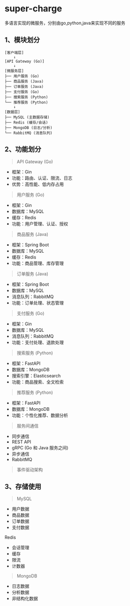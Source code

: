 # super-charge

多语言实现的微服务，分别由go,python,java来实现不同的服务

## 1、模块划分

```text
[客户端层]
    ↓
[API Gateway (Go)]
    ↓
[微服务层]
├── 用户服务 (Go)
├── 商品服务 (Java)
├── 订单服务 (Java)
├── 支付服务 (Go)
├── 搜索服务 (Python)
└── 推荐服务 (Python)
    ↓
[数据层]
├── MySQL (主数据存储)
├── Redis (缓存/会话)
├── MongoDB (日志/分析)
└── RabbitMQ (消息队列)

```

## 2、功能划分

> API Gateway (Go)

- 框架：Gin
- 功能：路由、认证、限流、日志
- 优势：高性能、低内存占用

> 用户服务 (Go)

- 框架：Gin
- 数据库：MySQL
- 缓存：Redis
- 功能：用户管理、认证、授权

> 商品服务 (Java)

- 框架：Spring Boot
- 数据库：MySQL
- 缓存：Redis
- 功能：商品管理、库存管理

> 订单服务 (Java)

- 框架：Spring Boot
- 数据库：MySQL
- 消息队列：RabbitMQ
- 功能：订单处理、状态管理

> 支付服务 (Go)

- 框架：Gin
- 数据库：MySQL
- 消息队列：RabbitMQ
- 功能：支付处理、退款处理

> 搜索服务 (Python)

- 框架：FastAPI
- 数据库：MongoDB
- 搜索引擎：Elasticsearch
- 功能：商品搜索、全文检索

> 推荐服务 (Python)

- 框架：FastAPI
- 数据库：MongoDB
- 功能：个性化推荐、数据分析

> 服务间通信

- 同步通信
- REST API
- gRPC (Go 和 Java 服务之间)
- 异步通信
- RabbitMQ

> 事件驱动架构

## 3、存储使用

>MySQL

- 用户数据
- 商品数据
- 订单数据
- 支付数据

Redis

- 会话管理
- 缓存
- 限流
- 计数器

> MongoDB

- 日志数据
- 分析数据
- 非结构化数据

